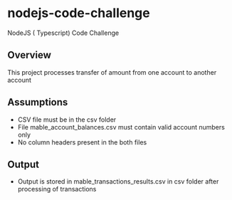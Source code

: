 # nodejs-code-challenge

NodeJS ( Typescript) Code Challenge

## Overview

This project processes transfer of amount from one account to another account

## Assumptions

- CSV file must be in the csv folder
- File mable_account_balances.csv must contain valid account numbers only
- No column headers present in the both files

## Output

- Output is stored in mable_transactions_results.csv in csv folder after processing of transactions
